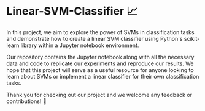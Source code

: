 # Linear-SVM-Classifier 📈
In this project, we aim to explore the power of SVMs in classification tasks and demonstrate how to create a linear SVM classifier using Python's scikit-learn library within a Jupyter notebook environment.

Our repository contains the Jupyter notebook along with all the necessary data and code to replicate our experiments and reproduce our results. We hope that this project will serve as a useful resource for anyone looking to learn about SVMs or implement a linear classifier for their own classification tasks.

Thank you for checking out our project and we welcome any feedback or contributions! 📱
